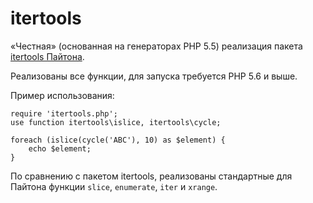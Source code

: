 # itertools
«Честная» (основанная на генераторах PHP 5.5) реализация пакета [itertools Пайтона](https://docs.python.org/2/library/itertools.html).

Реализованы все функции, для запуска требуется PHP 5.6 и выше.

Пример использования:

    require 'itertools.php';
    use function itertools\islice, itertools\cycle;

    foreach (islice(cycle('ABC'), 10) as $element) {
        echo $element;
    }

По сравнению с пакетом itertools, реализованы стандартные для Пайтона функции
`slice`, `enumerate`, `iter` и `xrange`.
